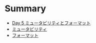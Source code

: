 # Summary

* [Day 5 ミュータビリティとフォーマット](README.md)
* [ミュータビリティ](doc/mutability.md)
* [フォーマット](doc/format.md)

